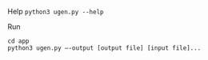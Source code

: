 Help `python3 ugen.py --help`

Run
```
cd app
python3 ugen.py –-output [output file] [input file]...
```
